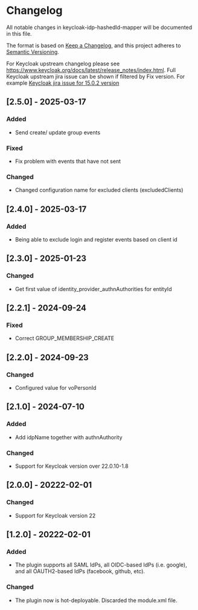 # Changelog
All notable changes in keycloak-idp-hashedId-mapper will be documented in this file.

The format is based on [Keep a Changelog](https://keepachangelog.com/en/1.0.0/),
and this project adheres to [Semantic Versioning](https://semver.org/spec/v2.0.0.html).

For Keycloak upstream changelog please see https://www.keycloak.org/docs/latest/release_notes/index.html.
Full Keycloak upstream jira issue can be shown if filtered by Fix version. For example [Keycloak jira issue for 15.0.2 version](https://issues.redhat.com/browse/KEYCLOAK-19161?jql=project%20%3D%20keycloak%20and%20fixVersion%20%3D%2015.0.2)

## [2.5.0] - 2025-03-17

### Added
- Send create/ update group events

### Fixed
- Fix problem with events that have not sent

### Changed
- Changed configuration name for excluded clients (excludedClients)

## [2.4.0] - 2025-03-17

### Added
- Being able to exclude login and register events based on client id

## [2.3.0] - 2025-01-23

### Changed
- Get first value of identity_provider_authnAuthorities for entityId

## [2.2.1] - 2024-09-24

### Fixed
- Correct GROUP_MEMBERSHIP_CREATE

## [2.2.0] - 2024-09-23

### Changed
- Configured value for voPersonId

## [2.1.0] - 2024-07-10

### Added
- Add idpName together with authnAuthority

### Changed
- Support for Keycloak version over 22.0.10-1.8

## [2.0.0] - 20222-02-01
### Changed
- Support for Keycloak version 22

## [1.2.0] - 20222-02-01
### Added
- The plugin supports all SAML IdPs, all OIDC-based IdPs (i.e. google), and all OAUTH2-based IdPs (facebook, github, etc).

### Changed
- The plugin now is hot-deployable. Discarded the module.xml file.


